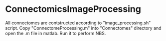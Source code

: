 # ConnectomicsImageProcessing
All connectomes are contstructed according to "image_processing.sh" script.
Copy "ConnectomeProcessing.m" into "Connectomes" directory and open the .m file in matlab. Run it to perform NBS.
